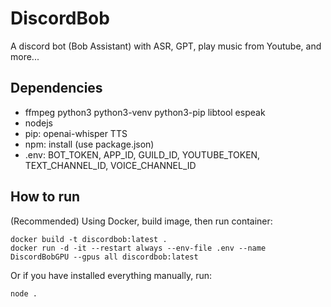 # DiscordBob
A discord bot (Bob Assistant) with ASR, GPT, play music from Youtube, and more...  

## Dependencies
- ffmpeg python3 python3-venv python3-pip libtool espeak
- nodejs
- pip: openai-whisper TTS
- npm: install (use package.json)
- .env: BOT_TOKEN, APP_ID, GUILD_ID, YOUTUBE_TOKEN, TEXT_CHANNEL_ID, VOICE_CHANNEL_ID

## How to run
(Recommended) Using Docker, build image, then run container:
```
docker build -t discordbob:latest .
docker run -d -it --restart always --env-file .env --name DiscordBobGPU --gpus all discordbob:latest
```

Or if you have installed everything manually, run:
```
node .
```